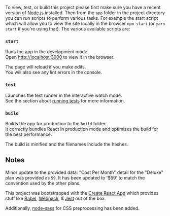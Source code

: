 



To view, test, or build this project please first make sure you have a recent version of [Node.js](https://nodejs.org/en/)
installed.
Then from the `app` folder in the project directory you can run scripts to perform various tasks. For example the start script which will allow you to view the site locally in the browser
`npm start` (or `yarn start` if you're using that).  The various available scripts are:


### `start`

Runs the app in the development mode.<br>
Open [http://localhost:3000](http://localhost:3000) to view it in the browser.

The page will reload if you make edits.<br>
You will also see any lint errors in the console.

### `test`

Launches the test runner in the interactive watch mode.<br>
See the section about [running tests](#running-tests) for more information.

### `build`

Builds the app for production to the `build` folder.<br>
It correctly bundles React in production mode and optimizes the build for the best performance.

The build is minified and the filenames include the hashes.<br>




## Notes

Minor update to the provided data:
"Cost Per Month" detail for the "Deluxe" plan was provided as `59`. It has been updated to '$59' to match the convention
used by the other plans.

<!--
The [mockup](https://sproutsocial.invisionapp.com/share/9H8G4HC34#/screens/185047942) references "Plan value proposition"
which was absent from the data/content provided in the CodePen. Each plan in this project has been updated using the following
information taken from the [pricing page](https://sproutsocial.com/pricing):

 - "Deluxe": *(Taken from the "Standard" portion of that page)*
    + "For those getting started with social media management we offer Standard at $59 per user per month.Includes all
    standard features including social inbox, publishing and reporting."

 - "Premium":
    + "Complete Social Media Management",
    + "All-in-one Social Inbox",
    + "Monitor Profiles, Keywords & Locations",
    + "Tasking & Social CRM Toolset",
    + "Publish, Schedule, Draft & Queue Posts",
    + "Social Content Calendar",
    + "Group, Profile & Post-Level Reporting",
    + "Includes 10 Social Profiles"

 - "Team": *(Taken from "Corporate" portion of that page)*
    + "Includes all Premium Features and...",
    + "Tag, Categorize & Report on Inbox Messages",
    + "Trends & Engagement Reports",
    + "Team & Productivity Reporting",
    + "Approval Workflow & Audience Targeting",
    + "Campaign Tagging & Reporting",
    + "Competitive Benchmark Reporting",
    + "Includes 15 Social Profiles"

 - "Enterprise":
    + "Includes all Corporate Features and...",
    + "Advanced Customer Care Tools & Reports",
    + "Advanced Keyword Listening",
    + "Build Custom Chatbots with Automation Tools",
    + "Custom URL Tracking",
    + "Store Media in a Shared Asset Library",
    + "Scheduled Report Delivery & Reporting API",
    + "Includes 20 Social Profiles"

-->
This project was bootstrapped with the [Create React App](https://github.com/facebookincubator/create-react-app) which provides stuff like
[Babel](https://babeljs.io), [Webpack](https://webpack.github.io), & [Jest](https://facebook.github.io/jest/) out of the box.

Additionally, [node-sass](https://github.com/sass/node-sass) for CSS preprocessing has been added.

